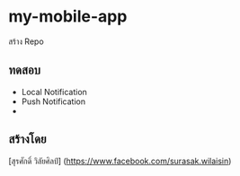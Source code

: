 # my-mobile-app
สร้าง Repo

## ทดสอบ
* Local Notification
* Push Notification
* 
## สร้างโดย

 [สุรศักดิ์  วิลัยศิลป์] (https://www.facebook.com/surasak.wilaisin)
